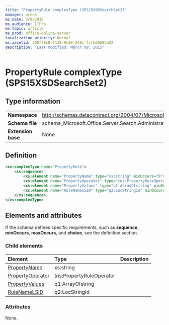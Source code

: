 ```yaml
---
title: "PropertyRule complexType (SPS15XSDSearchSet2)"
manager: arnek
ms.date: 3/9/2015
ms.audience: ITPro
ms.topic: article
ms.prod: office-online-server
localization_priority: Normal
ms.assetid: 300ff8c8-f118-9c05-248c-fcfbd9585a22
description: "Last modified: March 09, 2015"
---
```


# PropertyRule complexType (SPS15XSDSearchSet2)

 
  
## Type information

|||
|:-----|:-----|
|**Namespace** <br/> |http://schemas.datacontract.org/2004/07/Microsoft.Office.Server.Search.Administration  <br/> |
|**Schema file** <br/> |schema_Microsoft.Office.Server.Search.Administration.xsd  <br/> |
|**Extension base** <br/> |None  <br/> |
   
## Definition

```XML
<xs:complexType name="PropertyRule">
    <xs:sequence>
        <xs:element name="PropertyName" type="xs:string" minOccurs="0"></xs:element>
        <xs:element name="PropertyOperator" type="tns:PropertyRuleOperator" minOccurs="0"></xs:element>
        <xs:element name="PropertyValues" type="q1:ArrayOfstring" minOccurs="0"></xs:element>
        <xs:element name="RuleNameLSID" type="q2:LocStringId" minOccurs="0"></xs:element>
    </xs:sequence>
</xs:complexType>

```

## Elements and attributes

If the schema defines specific requirements, such as **sequence**, **minOccurs**, **maxOccurs**, and **choice**, see the definition section. 
  
### Child elements

|**Element**|**Type**|**Description**|
|:-----|:-----|:-----|
|[PropertyName](propertyname-element-propertyrule-complextypesps15xsdsearchset2.md) <br/> |xs:string  <br/> ||
|[PropertyOperator](propertyoperator-element-propertyrule-complextypesps15xsdsearchset2.md) <br/> |tns:PropertyRuleOperator  <br/> ||
|[PropertyValues](propertyvalues-element-propertyrule-complextypesps15xsdsearchset2.md) <br/> |q1:ArrayOfstring  <br/> ||
|[RuleNameLSID](rulenamelsid-element-propertyrule-complextypesps15xsdsearchset2.md) <br/> |q2:LocStringId  <br/> ||
   
### Attributes

None.
  

